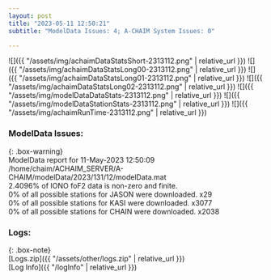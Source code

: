 ```yaml
---
layout: post
title: "2023-05-11 12:50:21"
subtitle: "ModelData Issues: 4; A-CHAIM System Issues: 0"

---
```


![]({{ "/assets/img/achaimDataStatsShort-2313112.png" | relative_url }})
![]({{ "/assets/img/achaimDataStatsLong00-2313112.png" | relative_url }})
![]({{ "/assets/img/achaimDataStatsLong01-2313112.png" | relative_url }})
![]({{ "/assets/img/achaimDataStatsLong02-2313112.png" | relative_url }})
![]({{ "/assets/img/modelDataDataStats-2313112.png" | relative_url }})
![]({{ "/assets/img/modelDataStationStats-2313112.png" | relative_url }})
![]({{ "/assets/img/achaimRunTime-2313112.png" | relative_url }})


### ModelData Issues:  
  
{: .box-warning}  
 ModelData report for 11-May-2023 12:50:09   
 /home/chaim/ACHAIM_SERVER/A-CHAIM/modelData/2023/131/12/modelData.mat   
 2.4096% of IONO foF2 data is non-zero and finite.   
 0% of all possible stations for JASON were downloaded. x29   
 0% of all possible stations for KASI were downloaded. x3077   
 0% of all possible stations for CHAIN were downloaded. x2038   
  


### Logs:  
  
{: .box-note}  
[Logs.zip]({{ "/assets/other/logs.zip" | relative_url }})  
[Log Info]({{ "/logInfo" | relative_url }})  
